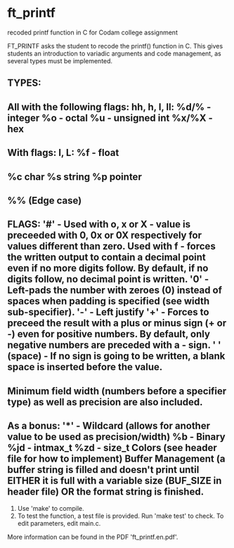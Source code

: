 # ft_printf
recoded printf function in C for Codam college assignment


FT_PRINTF asks the student to recode the printf() function in C. This gives students an introduction to variadic arguments and code management, as several types must be implemented.

TYPES:
-------------------------------------------
All with the following flags: hh, h, l, ll:
%d/% - integer
%o - octal
%u - unsigned int
%x/%X - hex
-------------------------------------------
With flags: l, L:
%f - float
-------------------------------------------
%c			char
%s			string
%p			pointer
-------------------------------------------
%%			(Edge case)
-------------------------------------------
FLAGS:
'#'  -   	  Used with o, x or X - value is preceeded with 0, 0x or 0X respectively for values different than zero.
            Used with f - forces the written output to contain a decimal point even if no more digits follow. By default, if             no digits follow, no decimal point is written.
'0'  -       Left-pads the number with zeroes (0) instead of spaces when padding is specified (see width sub-specifier).
'-'  -       Left justify
'+'  -       Forces to preceed the result with a plus or minus sign (+ or -) even for positive numbers. By default, only                 negative numbers are preceded with a - sign.
' ' (space) - If no sign is going to be written, a blank space is inserted before the value.
-------------------------------------------
Minimum field width (numbers before a specifier type) as well as precision are also included.
-------------------------------------------
As a bonus:
'*' - Wildcard (allows for another value to be used as precision/width)
%b  - Binary
%jd - intmax_t
%zd - size_t
Colors  (see header file for how to implement)
Buffer Management (a buffer string is filled and doesn't print until EITHER it is full with a variable size (BUF_SIZE in header file) OR the format string is finished.
-------------------------------------------


1. Use 'make' to compile.
2. To test the function, a test file is provided. Run 'make test' to check. To edit parameters, edit main.c.

More information can be found in the PDF 'ft_printf.en.pdf'.
